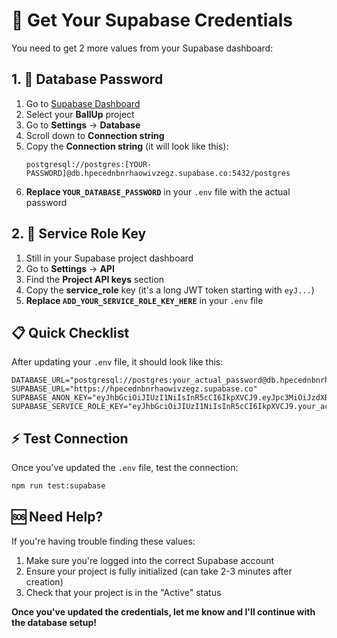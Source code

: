 # 🔑 Get Your Supabase Credentials

You need to get 2 more values from your Supabase dashboard:

## 1. 🔐 Database Password

1. Go to [Supabase Dashboard](https://supabase.com/dashboard)
2. Select your **BallUp** project
3. Go to **Settings** → **Database**
4. Scroll down to **Connection string**
5. Copy the **Connection string** (it will look like this):
   ```
   postgresql://postgres:[YOUR-PASSWORD]@db.hpecednbnrhaowivzegz.supabase.co:5432/postgres
   ```
6. **Replace `YOUR_DATABASE_PASSWORD`** in your `.env` file with the actual password

## 2. 🔑 Service Role Key

1. Still in your Supabase project dashboard
2. Go to **Settings** → **API**
3. Find the **Project API keys** section
4. Copy the **service_role** key (it's a long JWT token starting with `eyJ...`)
5. **Replace `ADD_YOUR_SERVICE_ROLE_KEY_HERE`** in your `.env` file

## 📋 Quick Checklist

After updating your `.env` file, it should look like this:
```env
DATABASE_URL="postgresql://postgres:your_actual_password@db.hpecednbnrhaowivzegz.supabase.co:5432/postgres"
SUPABASE_URL="https://hpecednbnrhaowivzegz.supabase.co"
SUPABASE_ANON_KEY="eyJhbGciOiJIUzI1NiIsInR5cCI6IkpXVCJ9.eyJpc3MiOiJzdXBhYmFzZSIsInJlZiI6ImhwZWNlZG5ibnJoYW93aXZ6ZWd6Iiwicm9sZSI6ImFub24iLCJpYXQiOjE3NTM5OTQzNTYsImV4cCI6MjA2OTU3MDM1Nn0.o5YfNN_D9_TlpjCe8e_LbnRxUZI5TAfFdvqQXtkhOAQ"
SUPABASE_SERVICE_ROLE_KEY="eyJhbGciOiJIUzI1NiIsInR5cCI6IkpXVCJ9.your_actual_service_role_key_here"
```

## ⚡ Test Connection

Once you've updated the `.env` file, test the connection:
```bash
npm run test:supabase
```

## 🆘 Need Help?

If you're having trouble finding these values:
1. Make sure you're logged into the correct Supabase account
2. Ensure your project is fully initialized (can take 2-3 minutes after creation)
3. Check that your project is in the "Active" status

**Once you've updated the credentials, let me know and I'll continue with the database setup!**
